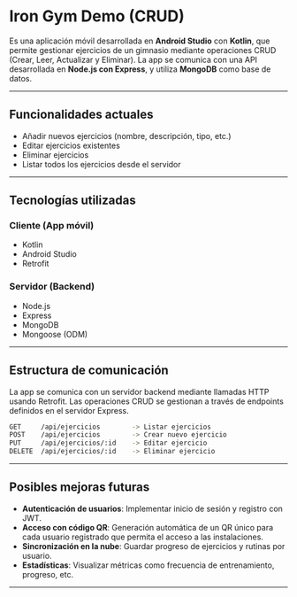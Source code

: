 # Iron Gym Demo (CRUD)

Es una aplicación móvil desarrollada en **Android Studio** con **Kotlin**, que permite gestionar ejercicios de un gimnasio mediante operaciones CRUD (Crear, Leer, Actualizar y Eliminar). La app se comunica con una API desarrollada en **Node.js con Express**, y utiliza **MongoDB** como base de datos.

---

## Funcionalidades actuales

- Añadir nuevos ejercicios (nombre, descripción, tipo, etc.)
- Editar ejercicios existentes
- Eliminar ejercicios
- Listar todos los ejercicios desde el servidor

---

## Tecnologías utilizadas

### Cliente (App móvil)
- Kotlin
- Android Studio
- Retrofit

### Servidor (Backend)
- Node.js
- Express
- MongoDB
- Mongoose (ODM)

---

## Estructura de comunicación

La app se comunica con un servidor backend mediante llamadas HTTP usando Retrofit. Las operaciones CRUD se gestionan a través de endpoints definidos en el servidor Express.

```bash
GET     /api/ejercicios        -> Listar ejercicios
POST    /api/ejercicios        -> Crear nuevo ejercicio
PUT     /api/ejercicios/:id    -> Editar ejercicio
DELETE  /api/ejercicios/:id    -> Eliminar ejercicio
```

---

## Posibles mejoras futuras

- **Autenticación de usuarios**: Implementar inicio de sesión y registro con JWT.
- **Acceso con código QR**: Generación automática de un QR único para cada usuario registrado que permita el acceso a las instalaciones.
- **Sincronización en la nube**: Guardar progreso de ejercicios y rutinas por usuario.
- **Estadísticas**: Visualizar métricas como frecuencia de entrenamiento, progreso, etc.

---

